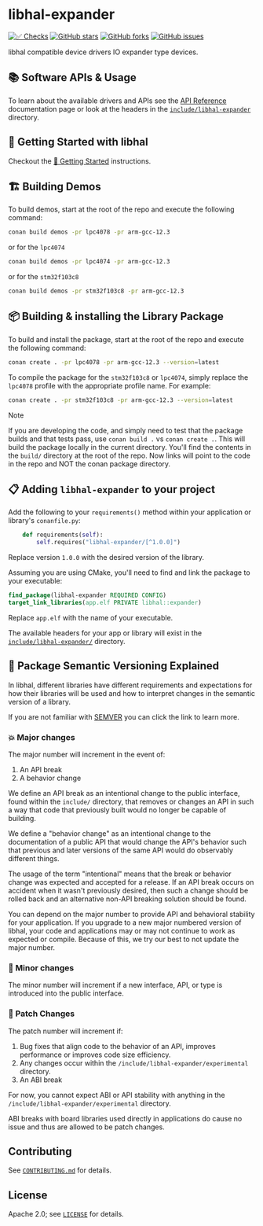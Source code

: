 # libhal-expander

[![✅ Checks](https://github.com/libhal/libhal-expander/actions/workflows/ci.yml/badge.svg)](https://github.com/libhal/libhal-expander/actions/workflows/ci.yml)
[![GitHub stars](https://img.shields.io/github/stars/libhal/libhal-expander.svg)](https://github.com/libhal/libhal-expander/stargazers)
[![GitHub forks](https://img.shields.io/github/forks/libhal/libhal-expander.svg)](https://github.com/libhal/libhal-expander/network)
[![GitHub issues](https://img.shields.io/github/issues/libhal/libhal-expander.svg)](https://github.com/libhal/libhal-expander/issues)

libhal compatible device drivers IO expander type devices.

## 📚 Software APIs & Usage

To learn about the available drivers and APIs see the
[API Reference](https://libhal.github.io/latest/api/)
documentation page or look at the headers in the
[`include/libhal-expander`](https://github.com/libhal/libhal-expander/tree/main/include/libhal-expander)
directory.

## 🧰 Getting Started with libhal

Checkout the
[🚀 Getting Started](https://libhal.github.io/getting_started/)
instructions.

## 🏗️ Building Demos

To build demos, start at the root of the repo and execute the following command:

```bash
conan build demos -pr lpc4078 -pr arm-gcc-12.3
```

or for the `lpc4074`

```bash
conan build demos -pr lpc4074 -pr arm-gcc-12.3
```

or for the `stm32f103c8`

```bash
conan build demos -pr stm32f103c8 -pr arm-gcc-12.3
```

## 📦 Building & installing the Library Package

To build and install the package, start at the root of the repo and execute the 
following command:

```bash
conan create . -pr lpc4078 -pr arm-gcc-12.3 --version=latest
```

To compile the package for the `stm32f103c8` or `lpc4074`, simply replace the 
`lpc4078` profile with the appropriate profile name. For example:

```bash
conan create . -pr stm32f103c8 -pr arm-gcc-12.3 --version=latest
```

> [!NOTE]
> If you are developing the code, and simply need to test that the package builds
> and that tests pass, use `conan build .` vs `conan create .`. This will build the
> package locally in the current directory. You'll find the contents in the
> `build/` directory at the root of the repo. Now links will point to the code
> in the repo and NOT the conan package directory.

## 📋 Adding `libhal-expander` to your project

Add the following to your `requirements()` method within your application or
library's `conanfile.py`:

```python
    def requirements(self):
        self.requires("libhal-expander/[^1.0.0]")
```

Replace version `1.0.0` with the desired version of the library.

Assuming you are using CMake, you'll need to find and link the package to your
executable:

```cmake
find_package(libhal-expander REQUIRED CONFIG)
target_link_libraries(app.elf PRIVATE libhal::expander)
```

Replace `app.elf` with the name of your executable.

The available headers for your app or library will exist in the
[`include/libhal-expander/`](./include/libhal-expander) directory.


## 🌟 Package Semantic Versioning Explained

In libhal, different libraries have different requirements and expectations for
how their libraries will be used and how to interpret changes in the semantic
version of a library.

If you are not familiar with [SEMVER](https://semver.org/) you can click the
link to learn more.

### 💥 Major changes

The major number will increment in the event of:

1. An API break
2. A behavior change

We define an API break as an intentional change to the public interface, found
within the `include/` directory, that removes or changes an API in such a way
that code that previously built would no longer be capable of building.

We define a "behavior change" as an intentional change to the documentation of
a public API that would change the API's behavior such that previous and later
versions of the same API would do observably different things.

The usage of the term "intentional" means that the break or behavior change was
expected and accepted for a release. If an API break occurs on accident when it
wasn't previously desired, then such a change should be rolled back and an
alternative non-API breaking solution should be found.

You can depend on the major number to provide API and behavioral
stability for your application. If you upgrade to a new major numbered version
of libhal, your code and applications may or may not continue to work as
expected or compile. Because of this, we try our best to not update the
major number.

### 🚀 Minor changes

The minor number will increment if a new interface, API, or type is introduced
into the public interface.

### 🐞 Patch Changes

The patch number will increment if:

1. Bug fixes that align code to the behavior of an API, improves performance
   or improves code size efficiency.
2. Any changes occur within the `/include/libhal-expander/experimental`
   directory.
3. An ABI break

For now, you cannot expect ABI or API stability with anything in the
`/include/libhal-expander/experimental` directory.

ABI breaks with board libraries used directly in applications do cause no issue
and thus are allowed to be patch changes.

## Contributing

See [`CONTRIBUTING.md`](CONTRIBUTING.md) for details.

## License

Apache 2.0; see [`LICENSE`](LICENSE) for details.
